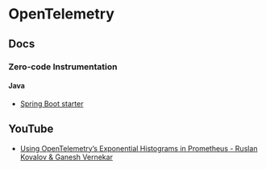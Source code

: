 # OpenTelemetry
## Docs
### Zero-code Instrumentation
#### Java
* [Spring Boot starter](https://opentelemetry.io/docs/zero-code/java/spring-boot-starter/)

## YouTube
* [Using OpenTelemetry’s Exponential Histograms in Prometheus - Ruslan Kovalov & Ganesh Vernekar](https://www.youtube.com/watch?v=W2_TpDcess8)
